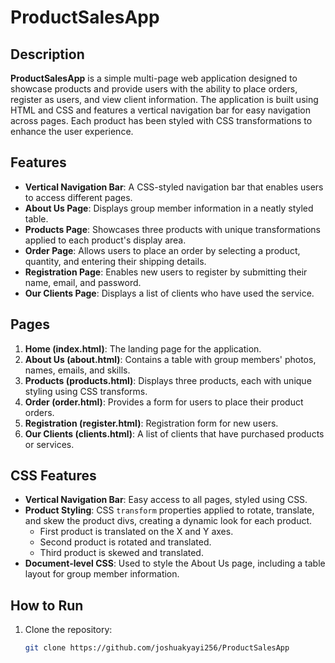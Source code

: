 # ProductSalesApp

## Description
**ProductSalesApp** is a simple multi-page web application designed to showcase products and provide users with the ability to place orders, register as users, and view client information. The application is built using HTML and CSS and features a vertical navigation bar for easy navigation across pages. Each product has been styled with CSS transformations to enhance the user experience.

## Features
- **Vertical Navigation Bar**: A CSS-styled navigation bar that enables users to access different pages.
- **About Us Page**: Displays group member information in a neatly styled table.
- **Products Page**: Showcases three products with unique transformations applied to each product's display area.
- **Order Page**: Allows users to place an order by selecting a product, quantity, and entering their shipping details.
- **Registration Page**: Enables new users to register by submitting their name, email, and password.
- **Our Clients Page**: Displays a list of clients who have used the service.

## Pages
1. **Home (index.html)**: The landing page for the application.
2. **About Us (about.html)**: Contains a table with group members' photos, names, emails, and skills.
3. **Products (products.html)**: Displays three products, each with unique styling using CSS transforms.
4. **Order (order.html)**: Provides a form for users to place their product orders.
5. **Registration (register.html)**: Registration form for new users.
6. **Our Clients (clients.html)**: A list of clients that have purchased products or services.

## CSS Features
- **Vertical Navigation Bar**: Easy access to all pages, styled using CSS.
- **Product Styling**: CSS `transform` properties applied to rotate, translate, and skew the product divs, creating a dynamic look for each product.
    - First product is translated on the X and Y axes.
    - Second product is rotated and translated.
    - Third product is skewed and translated.
- **Document-level CSS**: Used to style the About Us page, including a table layout for group member information.

## How to Run
1. Clone the repository:
   ```bash
   git clone https://github.com/joshuakyayi256/ProductSalesApp

